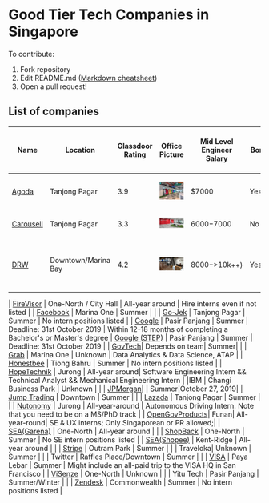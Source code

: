 
# Good Tier Tech Companies in Singapore

To contribute:
1. Fork repository
2. Edit README.md ([Markdown cheatsheet](https://github.com/tchapi/markdown-cheatsheet/blob/master/README.md))
4. Open a pull request!


## List of companies
| Name | Location | Glassdoor Rating | Office Picture | Mid Level Engineer Salary | Bonus | Stock Options | Pantry | Annual Leaves | Size | Insurance for dependents, Covers pregnancy? | Notes |
|---|---|---|---|---|---|---|---|---|---|---|---|
| [Agoda](https://careersatagoda.com/)  | Tanjong Pagar | 3.9 | ![Agoda Office](pictures/agoda.jpeg) | $7000 | Yes | Yes | 8/10 | 18 | 1001 to 5000 | No/Pay $109 for dependents, No |
| [Carousell](https://careers.carousell.com/) | Tanjong Pagar | 3.3 | ![Carousell Office](pictures/carousell.jpeg) | $6000-$7000 | No | Yes | ? | 14 | 201 to 500 | No, No |
| [DRW](https://drw.com/careers/) | Downtown/Marina Bay | 4.2 | ![DRW Office](pictures/drw.jpg) | $8000->$10k++) | Yes!$$ | No | Good | 18-25(Depending on length of service) | 1001 to 5000 | Yes, Yes | Daily Catered Breakfasts, includes retirement plan |




| [FireVisor](https://angel.co/firevisor/jobs) | One-North / City Hall | All-year around | Hire interns even if not listed |
| [Facebook](https://www.facebook.com/careers/jobs/440222083369338/) | Marina One | Summer | |
| [Go-Jek](https://www.gojek.io/careers/) | Tanjong Pagar | Summer | No intern positions listed |
| [Google](https://careers.google.com/jobs/results/142027906936120006-software-engineering-intern-summer-2020/?company=Google&company=YouTube&hl=en&jlo=en-US&location=Singapore&q=Software%20Engineering%20intern)  | Pasir Panjang | Summer | Deadline: 31st October 2019 | Within 12-18 months of completing a Bachelor's or Master's degree
| [Google (STEP)](https://careers.google.com/jobs/results/97828209514422982-student-training-in-engineering-program-step-intern-2020/?company=Google&company=YouTube&hl=en&jlo=en-US&location=Singapore&q=Software%20Engineering%20intern)  | Pasir Panjang | Summer | Deadline: 31st October 2019 |
| [GovTech](https://govtech.taleo.net/careersection/govtech_internship/jobsearch.ftl)| Depends on team| Summer| |
| [Grab](https://grab.careers/job-details/?id=962b081ccd05013e0a432d0006525ea0)  | Marina One | Unknown | Data Analytics & Data Science, ATAP |
| [Honestbee](https://careers.honestbee.com/departments/job/)  | Tiong Bahru | Summer | No intern positions listed |
| [HopeTechnik](https://www.hopetechnik.com/careers/) | Jurong | All-year around| Software Engineering Intern && Technical Analyst && Mechanical Engineering Intern |
|IBM | Changi Business Park | Unknown | |
| [JPMorgan](https://jpmchase.taleo.net/careersection/10140/jobdetail.ftl?job=190064684)| | Summer|October 27, 2019|
| [Jump Trading](https://www.jumptrading.com/jobs.html)  | Downtown | Summer | |
| [Lazada](http://www.lazada.com/work-at-lazada) | Tanjong Pagar | Summer | |
| [Nutonomy](https://www.nutonomy.com/careers/) | Jurong | All-year-around | Autonomous Driving Intern. Note that you need to be on a MS/PhD track |
| [OpenGovProducts](https://opengovernmentproducts.recruitee.com/)| Funan| All-year-round| SE & UX interns; Only Singaporean or PR allowed;|
| [SEA(Garena)](https://career.seagroup.com/programs?pos=LIP-area)  | One-North | All-year around | |
| [ShopBack](http://careers.shopback.com/singapore)  | One-North | Summer | No SE intern positions listed |
| [SEA(Shopee)](https://careers.shopee.sg/) | Kent-Ridge | All-year around | |
| [Stripe](https://stripe.com/jobs/listing/software-engineering-intern-apac/1806024?gh_src=73vnei) | Outram Park | Summer | |
| Traveloka| Unknown | Summer | |
| Twitter  | Raffles Place/Downtown | Summer | |
| [VISA](https://jobs.smartrecruiters.com/oneclick-ui/company/108611351/job/1520850202/publication/743999693253063)  | Paya Lebar | Summer | Might include an all-paid trip to the VISA HQ in San Francisco |
| [ViSenze](https://visenze.workable.com/jobs/708797/candidates/new)  | One-North | Unknown | |
| Yitu Tech | Pasir Panjang | Summer/Winter | |
| [Zendesk](https://www.zendesk.com/jobs/singapore/)  | Commonwealth | Summer | No intern positions listed |
